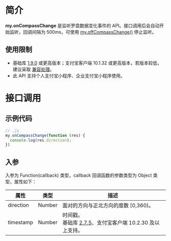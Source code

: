 
# 简介
**my.onCompassChange** 是监听罗盘数据变化事件的 API。接口调用后会自动开始监听，回调间隔为 500ms，可使用 [my.offCompassChange()](https://opendocs.alipay.com/mini/api/xf671t) 停止监听。

## 使用限制

- 基础库 [1.9.0](https://opendocs.alipay.com/mini/framework/lib) 或更高版本；支付宝客户端 10.1.32 或更高版本，若版本较低，建议采取 [兼容处理](/mini/framework/compatibility)。
- 此 API 支持个人支付宝小程序、企业支付宝小程序使用。




# 接口调用

## 示例代码
```javascript
// .js
my.onCompassChange(function (res) {
  console.log(res.direction);
})
```

## 入参
入参为 Function(callback) 类型，callback 回调函数的参数类型为 Object 类型，属性如下：

| **属性** | **类型** | **描述** |
| --- | --- | --- |
| direction | Number | 面对的方向与正北方向的度数 [0,360)。 |
| timestamp | Number | 时间戳。<br />基础库 [2.7.5](https://opendocs.alipay.com/mini/framework/lib-upgrade-v2)、支付宝客户端 10.2.30 及以上支持。 |

